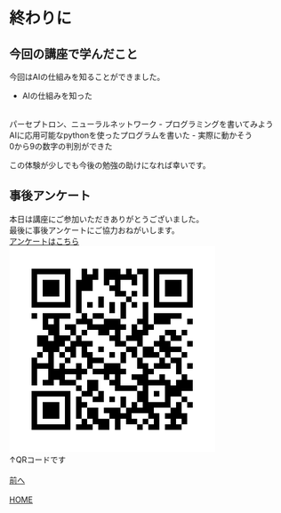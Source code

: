 # 終わりに

## 今回の講座で学んだこと
今回はAIの仕組みを知ることができました。  
- AIの仕組みを知った
<br>
パーセプトロン、ニューラルネットワーク
- プログラミングを書いてみよう
<br>
AIに応用可能なpythonを使ったプログラムを書いた
- 実際に動かそう
<br>
0から9の数字の判別ができた

この体験が少しでも今後の勉強の助けになれば幸いです。  

## 事後アンケート
本日は講座にご参加いただきありがとうございました。  
最後に事後アンケートにご協力おねがいします。  
[アンケートはこちら](https://forms.gle/U593nFjjSk4zqwH4A)
<br>
![ankate](./images/ankate_owari.png)
<br>
↑QRコードです  
<br>
[前へ](../04fourth/page.md)
<br>
<br>
[HOME](../index.md)
